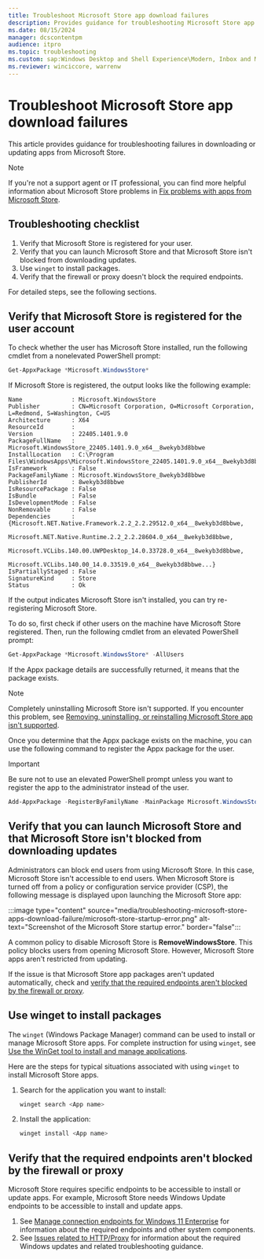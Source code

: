 ```yaml
---
title: Troubleshoot Microsoft Store app download failures
description: Provides guidance for troubleshooting Microsoft Store app download and update failures.
ms.date: 08/15/2024
manager: dcscontentpm
audience: itpro
ms.topic: troubleshooting
ms.custom: sap:Windows Desktop and Shell Experience\Modern, Inbox and Microsoft Store Apps, csstroubleshoot
ms.reviewer: winciccore, warrenw
---
```

# Troubleshoot Microsoft Store app download failures

This article provides guidance for troubleshooting failures in downloading or updating apps from Microsoft Store.

> [!NOTE]
> If you're not a support agent or IT professional, you can find more helpful information about Microsoft Store problems in [Fix problems with apps from Microsoft Store](https://support.microsoft.com/account-billing/fix-problems-with-apps-from-microsoft-store-93ed0bcf-9c12-3df6-6dda-92ec5d0415ac).

## Troubleshooting checklist

1. Verify that Microsoft Store is registered for your user.
2. Verify that you can launch Microsoft Store and that Microsoft Store isn't blocked from downloading updates.
3. Use `winget` to install packages.
4. Verify that the firewall or proxy doesn't block the required endpoints.

For detailed steps, see the following sections.

## Verify that Microsoft Store is registered for the user account

To check whether the user has Microsoft Store installed, run the following cmdlet from a nonelevated PowerShell prompt:

```powershell
Get-AppxPackage *Microsoft.WindowsStore*
```

If Microsoft Store is registered, the output looks like the following example:

```output
Name              : Microsoft.WindowsStore
Publisher         : CN=Microsoft Corporation, O=Microsoft Corporation, L=Redmond, S=Washington, C=US
Architecture      : X64
ResourceId        :
Version           : 22405.1401.9.0
PackageFullName   : Microsoft.WindowsStore_22405.1401.9.0_x64__8wekyb3d8bbwe
InstallLocation   : C:\Program Files\WindowsApps\Microsoft.WindowsStore_22405.1401.9.0_x64__8wekyb3d8bbwe
IsFramework       : False
PackageFamilyName : Microsoft.WindowsStore_8wekyb3d8bbwe
PublisherId       : 8wekyb3d8bbwe
IsResourcePackage : False
IsBundle          : False
IsDevelopmentMode : False
NonRemovable      : False
Dependencies      : {Microsoft.NET.Native.Framework.2.2_2.2.29512.0_x64__8wekyb3d8bbwe,
                    Microsoft.NET.Native.Runtime.2.2_2.2.28604.0_x64__8wekyb3d8bbwe,
                    Microsoft.VCLibs.140.00.UWPDesktop_14.0.33728.0_x64__8wekyb3d8bbwe,
                    Microsoft.VCLibs.140.00_14.0.33519.0_x64__8wekyb3d8bbwe...}
IsPartiallyStaged : False
SignatureKind     : Store
Status            : Ok
```

If the output indicates Microsoft Store isn't installed, you can try re-registering Microsoft Store.

To do so, first check if other users on the machine have Microsoft Store registered. Then, run the following cmdlet from an elevated PowerShell prompt:

```powershell
Get-AppxPackage *Microsoft.WindowsStore* -AllUsers
```

If the Appx package details are successfully returned, it means that the package exists.

> [!NOTE]
> Completely uninstalling Microsoft Store isn't supported. If you encounter this problem, see [Removing, uninstalling, or reinstalling Microsoft Store app isn't supported](cannot-remove-uninstall-or-reinstall-microsoft-store-app.md).

Once you determine that the Appx package exists on the machine, you can use the following command to register the Appx package for the user.

> [!IMPORTANT]
> Be sure not to use an elevated PowerShell prompt unless you want to register the app to the administrator instead of the user.

```powershell
Add-AppxPackage -RegisterByFamilyName -MainPackage Microsoft.WindowsStore_8wekyb3d8bbwe
```

## Verify that you can launch Microsoft Store and that Microsoft Store isn't blocked from downloading updates

Administrators can block end users from using Microsoft Store. In this case, Microsoft Store isn't accessible to end users. When Microsoft Store is turned off from a policy or configuration service provider (CSP), the following message is displayed upon launching the Microsoft Store app:

:::image type="content" source="media/troubleshooting-microsoft-store-apps-download-failure/microsoft-store-startup-error.png" alt-text="Screenshot of the Microsoft Store startup error." border="false":::

A common policy to disable Microsoft Store is **RemoveWindowsStore**. This policy blocks users from opening Microsoft Store. However, Microsoft Store apps aren't restricted from updating.

If the issue is that Microsoft Store app packages aren't updated automatically, check and [verify that the required endpoints aren't blocked by the firewall or proxy](#verify-that-the-required-endpoints-arent-blocked-by-the-firewall-or-proxy).

## Use winget to install packages

The `winget` (Windows Package Manager) command can be used to install or manage Microsoft Store apps. For complete instruction for using `winget`, see [Use the WinGet tool to install and manage applications](/windows/package-manager/winget/).

Here are the steps for typical situations associated with using `winget` to install Microsoft Store apps.

1. Search for the application you want to install:

   ```powershell
   winget search <App name>
   ```

2. Install the application:

   ```powershell
   winget install <App name>
   ```

## Verify that the required endpoints aren't blocked by the firewall or proxy

Microsoft Store requires specific endpoints to be accessible to install or update apps. For example, Microsoft Store needs Windows Update endpoints to be accessible to install and update apps.

1. See [Manage connection endpoints for Windows 11 Enterprise](/windows/privacy/manage-windows-11-endpoints) for information about the required endpoints and other system components.
2. See [Issues related to HTTP/Proxy](../installing-updates-features-roles/windows-update-issues-troubleshooting.md#issues-related-to-httpproxy) for information about the required Windows updates and related troubleshooting guidance.
